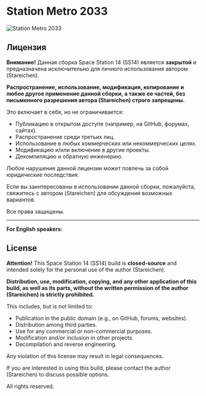# Station Metro 2033

![Station Metro 2033](images/station_metro_2033.png)

## Лицензия

**Внимание!** Данная сборка Space Station 14 (SS14) является **закрытой** и предназначена исключительно для личного использования автором (Stareichen).

**Распространение, использование, модификация, копирование и любое другое применение данной сборки, а также ее частей, без письменного разрешения автора (Stareichen) строго запрещены.**

Это включает в себя, но не ограничивается:

*   Публикацию в открытом доступе (например, на GitHub, форумах, сайтах).
*   Распространение среди третьих лиц.
*   Использование в любых коммерческих или некоммерческих целях.
*   Модификацию и/или включение в другие проекты.
*   Декомпиляцию и обратную инженерию.

Любое нарушение данной лицензии может повлечь за собой юридические последствия.

Если вы заинтересованы в использовании данной сборки, пожалуйста, свяжитесь с автором (Stareichen) для обсуждения возможных вариантов.

Все права защищены.

---

**For English speakers:**

## License

**Attention!** This Space Station 14 (SS14) build is **closed-source** and intended solely for the personal use of the author (Stareichen).

**Distribution, use, modification, copying, and any other application of this build, as well as its parts, without the written permission of the author (Stareichen) is strictly prohibited.**

This includes, but is not limited to:

*   Publication in the public domain (e.g., on GitHub, forums, websites).
*   Distribution among third parties.
*   Use for any commercial or non-commercial purposes.
*   Modification and/or inclusion in other projects.
*   Decompilation and reverse engineering.

Any violation of this license may result in legal consequences.

If you are interested in using this build, please contact the author (Stareichen) to discuss possible options.

All rights reserved.

